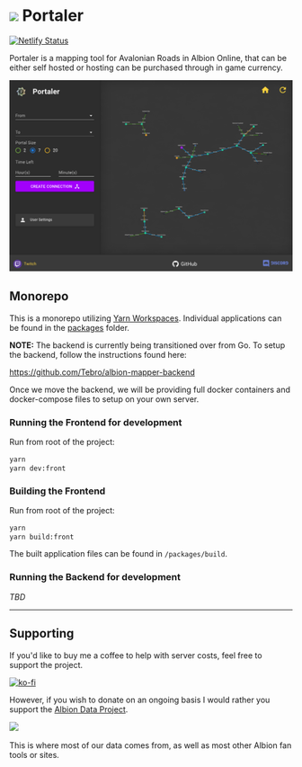 # <img src="./assets/logo/logo-32x32.png" /> Portaler

[![Netlify Status](https://api.netlify.com/api/v1/badges/76c8bf82-cf50-4310-8121-8196249f49bc/deploy-status)](https://app.netlify.com/sites/portaler/deploys)

Portaler is a mapping tool for Avalonian Roads in Albion Online, that can be either self hosted or hosting can be purchased through in game currency.

<img src="./assets/screenshot.png" width="600px" alt="screenshot" />

## Monorepo

This is a monorepo utilizing [Yarn Workspaces](https://classic.yarnpkg.com/en/docs/workspaces/). Individual applications can be found in the [packages](/packages) folder.

**NOTE:**
The backend is currently being transitioned over from Go. To setup the backend, follow the instructions found here:

https://github.com/Tebro/albion-mapper-backend

Once we move the backend, we will be providing full docker containers and docker-compose files to setup on your own server.

### Running the Frontend for development

Run from root of the project:

```
yarn
yarn dev:front
```

### Building the Frontend

Run from root of the project:

```
yarn
yarn build:front
```

The built application files can be found in `/packages/build`.

### Running the Backend for development

_TBD_

---

## Supporting

If you'd like to buy me a coffee to help with server costs, feel free to support the project.

[![ko-fi](https://www.ko-fi.com/img/githubbutton_sm.svg)](https://ko-fi.com/Q5Q42OP4V)

However, if you wish to donate on an ongoing basis I would rather you support the [Albion Data Project](https://www.albion-online-data.com/).

[<img width="200px" height="auto" src="https://i.imgur.com/ly3lalz.png" />](https://www.patreon.com/bePatron?u=10422119)

This is where most of our data comes from, as well as most other Albion fan tools or sites.
